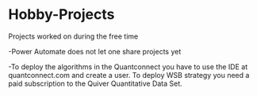 # Hobby-Projects
Projects worked on during the free time

-Power Automate does not let one share projects yet

-To deploy the algorithms in the Quantconnect you have to use the IDE at quantconnect.com and create a user. To deploy WSB strategy you need a paid subscription to 
the Quiver Quantitative Data Set.
